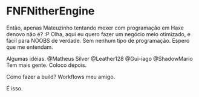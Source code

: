 # FNFNitherEngine
Então, apenas Mateuzinho tentando mexer com programação em Haxe denovo não é? :P
Olha, aqui eu quero fazer um negócio meio otimizado, e fácil para NOOBS de verdade.
Sem nenhum tipo de programação. Espero que me entendam.

Algumas idéias.
@Matheus Silver
@Leather128
@Gui-iago
@ShadowMario
Tem mais gente. Coloco depois.

Como fazer a build?
Workflows meu amigo.

É isso.
